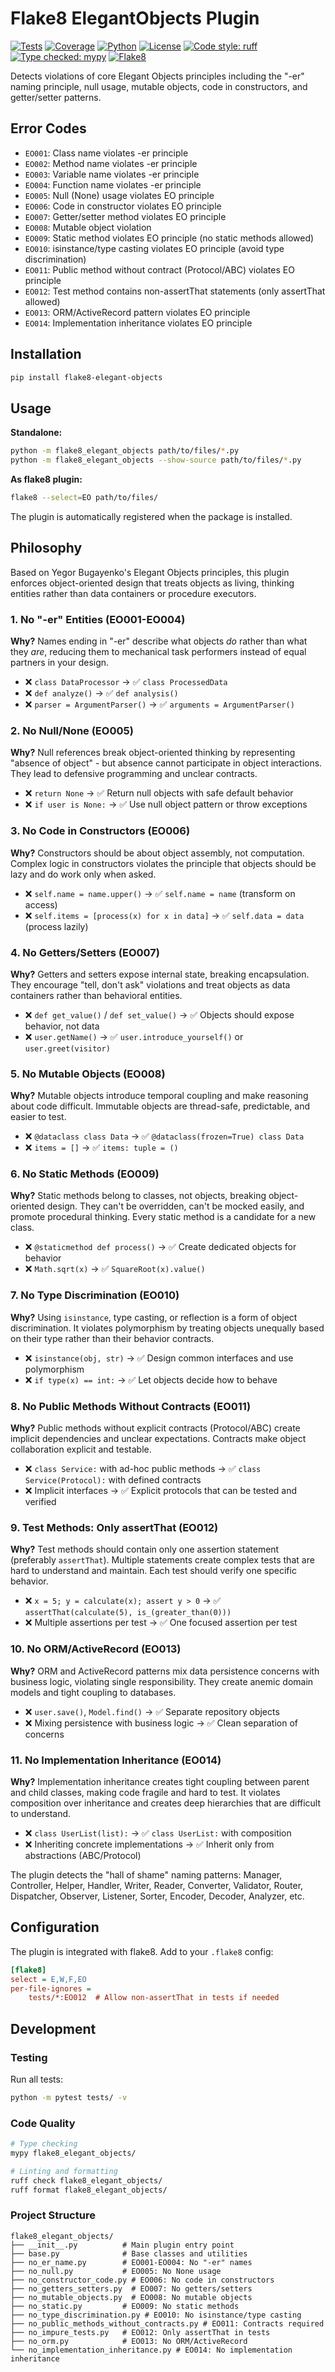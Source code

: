 # Flake8 ElegantObjects Plugin

[![Tests](https://img.shields.io/badge/tests-passing-brightgreen.svg)](https://github.com/AntonProkopyev/flake8-elegant-objects)
[![Coverage](https://img.shields.io/badge/coverage-86%25-brightgreen.svg)](https://github.com/AntonProkopyev/flake8-elegant-objects)
[![Python](https://img.shields.io/badge/python-3.10%2B-blue.svg)](https://python.org)
[![License](https://img.shields.io/badge/license-MIT-blue.svg)](LICENSE)
[![Code style: ruff](https://img.shields.io/endpoint?url=https://raw.githubusercontent.com/astral-sh/ruff/main/assets/badge/v2.json)](https://github.com/astral-sh/ruff)
[![Type checked: mypy](https://img.shields.io/badge/type_checked-mypy-blue.svg)](https://mypy.readthedocs.io/)
[![Flake8](https://img.shields.io/badge/flake8-plugin-orange.svg)](https://flake8.pycqa.org/)

Detects violations of core Elegant Objects principles including the "-er" naming principle, null usage, mutable objects, code in constructors, and getter/setter patterns.

## Error Codes

- `EO001`: Class name violates -er principle
- `EO002`: Method name violates -er principle
- `EO003`: Variable name violates -er principle
- `EO004`: Function name violates -er principle
- `EO005`: Null (None) usage violates EO principle
- `EO006`: Code in constructor violates EO principle
- `EO007`: Getter/setter method violates EO principle
- `EO008`: Mutable object violation
- `EO009`: Static method violates EO principle (no static methods allowed)
- `EO010`: isinstance/type casting violates EO principle (avoid type discrimination)
- `EO011`: Public method without contract (Protocol/ABC) violates EO principle
- `EO012`: Test method contains non-assertThat statements (only assertThat allowed)
- `EO013`: ORM/ActiveRecord pattern violates EO principle
- `EO014`: Implementation inheritance violates EO principle

## Installation

```bash
pip install flake8-elegant-objects
```

## Usage

**Standalone:**

```bash
python -m flake8_elegant_objects path/to/files/*.py
python -m flake8_elegant_objects --show-source path/to/files/*.py
```

**As flake8 plugin:**

```bash
flake8 --select=EO path/to/files/
```

The plugin is automatically registered when the package is installed.

## Philosophy

Based on Yegor Bugayenko's Elegant Objects principles, this plugin enforces object-oriented design that treats objects as living, thinking entities rather than data containers or procedure executors.

### 1. No "-er" Entities (EO001-EO004)

**Why?** Names ending in "-er" describe what objects _do_ rather than what they _are_, reducing them to mechanical task performers instead of equal partners in your design.

- ❌ `class DataProcessor` → ✅ `class ProcessedData`
- ❌ `def analyze()` → ✅ `def analysis()`
- ❌ `parser = ArgumentParser()` → ✅ `arguments = ArgumentParser()`

### 2. No Null/None (EO005)

**Why?** Null references break object-oriented thinking by representing "absence of object" - but absence cannot participate in object interactions. They lead to defensive programming and unclear contracts.

- ❌ `return None` → ✅ Return null objects with safe default behavior
- ❌ `if user is None:` → ✅ Use null object pattern or throw exceptions

### 3. No Code in Constructors (EO006)

**Why?** Constructors should be about object assembly, not computation. Complex logic in constructors violates the principle that objects should be lazy and do work only when asked.

- ❌ `self.name = name.upper()` → ✅ `self.name = name` (transform on access)
- ❌ `self.items = [process(x) for x in data]` → ✅ `self.data = data` (process lazily)

### 4. No Getters/Setters (EO007)

**Why?** Getters and setters expose internal state, breaking encapsulation. They encourage "tell, don't ask" violations and treat objects as data containers rather than behavioral entities.

- ❌ `def get_value()` / `def set_value()` → ✅ Objects should expose behavior, not data
- ❌ `user.getName()` → ✅ `user.introduce_yourself()` or `user.greet(visitor)`

### 5. No Mutable Objects (EO008)

**Why?** Mutable objects introduce temporal coupling and make reasoning about code difficult. Immutable objects are thread-safe, predictable, and easier to test.

- ❌ `@dataclass class Data` → ✅ `@dataclass(frozen=True) class Data`
- ❌ `items = []` → ✅ `items: tuple = ()`

### 6. No Static Methods (EO009)

**Why?** Static methods belong to classes, not objects, breaking object-oriented design. They can't be overridden, can't be mocked easily, and promote procedural thinking. Every static method is a candidate for a new class.

- ❌ `@staticmethod def process()` → ✅ Create dedicated objects for behavior
- ❌ `Math.sqrt(x)` → ✅ `SquareRoot(x).value()`

### 7. No Type Discrimination (EO010)

**Why?** Using `isinstance`, type casting, or reflection is a form of object discrimination. It violates polymorphism by treating objects unequally based on their type rather than their behavior contracts.

- ❌ `isinstance(obj, str)` → ✅ Design common interfaces and use polymorphism
- ❌ `if type(x) == int:` → ✅ Let objects decide how to behave

### 8. No Public Methods Without Contracts (EO011)

**Why?** Public methods without explicit contracts (Protocol/ABC) create implicit dependencies and unclear expectations. Contracts make object collaboration explicit and testable.

- ❌ `class Service:` with ad-hoc public methods → ✅ `class Service(Protocol):` with defined contracts
- ❌ Implicit interfaces → ✅ Explicit protocols that can be tested and verified

### 9. Test Methods: Only assertThat (EO012)

**Why?** Test methods should contain only one assertion statement (preferably `assertThat`). Multiple statements create complex tests that are hard to understand and maintain. Each test should verify one specific behavior.

- ❌ `x = 5; y = calculate(x); assert y > 0` → ✅ `assertThat(calculate(5), is_(greater_than(0)))`
- ❌ Multiple assertions per test → ✅ One focused assertion per test

### 10. No ORM/ActiveRecord (EO013)

**Why?** ORM and ActiveRecord patterns mix data persistence concerns with business logic, violating single responsibility. They create anemic domain models and tight coupling to databases.

- ❌ `user.save()`, `Model.find()` → ✅ Separate repository objects
- ❌ Mixing persistence with business logic → ✅ Clean separation of concerns

### 11. No Implementation Inheritance (EO014)

**Why?** Implementation inheritance creates tight coupling between parent and child classes, making code fragile and hard to test. It violates composition over inheritance and creates deep hierarchies that are difficult to understand.

- ❌ `class UserList(list):` → ✅ `class UserList:` with composition
- ❌ Inheriting concrete implementations → ✅ Inherit only from abstractions (ABC/Protocol)

The plugin detects the "hall of shame" naming patterns: Manager, Controller, Helper, Handler, Writer, Reader, Converter, Validator, Router, Dispatcher, Observer, Listener, Sorter, Encoder, Decoder, Analyzer, etc.

## Configuration

The plugin is integrated with flake8. Add to your `.flake8` config:

```ini
[flake8]
select = E,W,F,EO
per-file-ignores =
    tests/*:EO012  # Allow non-assertThat in tests if needed
```

## Development

### Testing

Run all tests:

```bash
python -m pytest tests/ -v
```

### Code Quality

```bash
# Type checking
mypy flake8_elegant_objects/

# Linting and formatting
ruff check flake8_elegant_objects/
ruff format flake8_elegant_objects/
```

### Project Structure

```
flake8_elegant_objects/
├── __init__.py          # Main plugin entry point
├── base.py              # Base classes and utilities
├── no_er_name.py        # EO001-EO004: No "-er" names
├── no_null.py           # EO005: No None usage
├── no_constructor_code.py # EO006: No code in constructors
├── no_getters_setters.py  # EO007: No getters/setters
├── no_mutable_objects.py  # EO008: No mutable objects
├── no_static.py         # EO009: No static methods
├── no_type_discrimination.py # EO010: No isinstance/type casting
├── no_public_methods_without_contracts.py # EO011: Contracts required
├── no_impure_tests.py   # EO012: Only assertThat in tests
├── no_orm.py            # EO013: No ORM/ActiveRecord
└── no_implementation_inheritance.py # EO014: No implementation inheritance
```
